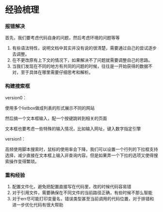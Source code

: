 # 经验梳理

### 报错解决

首先，我们要考虑代码自身的问题，然后考虑环境的问题等等

1. 有些语法特性，说明文档中其实并没有说的很清楚，需要通过自己的尝试逐步去调整。
2. 在不更改原有上下文的情况下，如果解决不了问题就需要调整自己的思路。
3. 当我们发现在不同的地方有共同的问题的时候，往往是一开始获得的数据不对，至于具体在哪里需要仔细思考和解析。

### 构建搜索框

version0：

使用多个listbox做成列表的形式展示不同的网站

然后搞一个文本框输入，配一个按键跳转到相关的页面

文本框也要考虑一些特殊的输入情况，比如输入网址，键入数字指定引擎

version1：

高频使用脚本搜索时，鼠标的使用率会下降，我们可以设置一个行列的下拉框支持选择，减少直接在文本框上输入非查询内容。但是如果弄一个下拉的选项又使得搜索操作变得繁琐。

### 重构经验

1. 配置文件化，避免把配置直接写在代码里，改的时候代码容易错
2. 对于引用文件，需要确保在不同文件的当前路径正确，有些时候不那么智能
3. 对于err尽可能打印变量名，错误类型甚至当前调用的代码位置，对于排错和进一步优化代码有很大帮助
